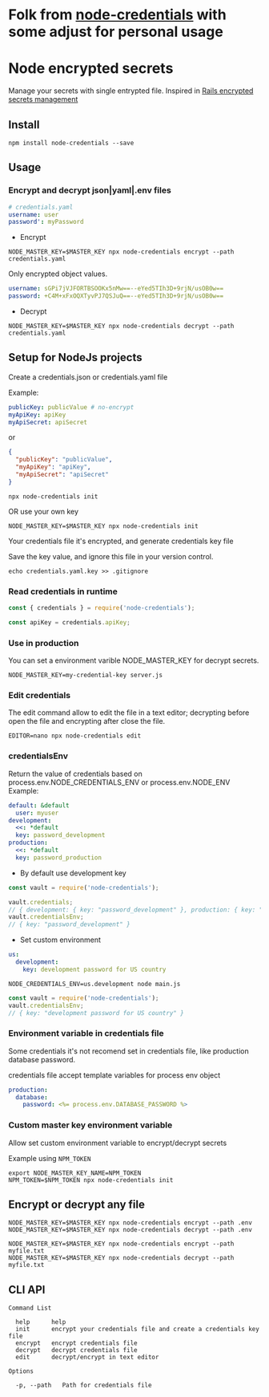 # Folk from [node-credentials](https://github.com/MiguelSavignano/node-credentials) with some adjust for personal usage

# Node encrypted secrets

Manage your secrets with single entrypted file.
Inspired in [Rails encrypted secrets management](https://rubyinrails.com/2018/02/24/rails-5-1-encrypted-secrets-management-feature/)

## Install

```
npm install node-credentials --save
```

## Usage

### Encrypt and decrypt json|yaml|.env files

```yaml
# credentials.yaml
username: user
password': myPassword
```

- Encrypt

```
NODE_MASTER_KEY=$MASTER_KEY npx node-credentials encrypt --path credentials.yaml
```

Only encrypted object values.

```yaml
username: sGPi7jVJFORTBSOOKx5nMw==--eYed5TIh3D+9rjN/usOB0w==
password: +C4M+xFxOQXTyvPJ7QSJuQ==--eYed5TIh3D+9rjN/usOB0w==
```

- Decrypt

```
NODE_MASTER_KEY=$MASTER_KEY npx node-credentials decrypt --path credentials.yaml
```

## Setup for NodeJs projects

Create a credentials.json or credentials.yaml file

Example:

```yaml
publicKey: publicValue # no-encrypt
myApiKey: apiKey
myApiSecret: apiSecret
```

or

```json
{
  "publicKey": "publicValue",
  "myApiKey": "apiKey",
  "myApiSecret": "apiSecret"
}
```

```
npx node-credentials init
```

OR use your own key

```
NODE_MASTER_KEY=$MASTER_KEY npx node-credentials init
```

Your credentials file it's encrypted, and generate credentials key file

Save the key value, and ignore this file in your version control.

```
echo credentials.yaml.key >> .gitignore
```

### Read credentials in runtime

```js
const { credentials } = require('node-credentials');

const apiKey = credentials.apiKey;
```

### Use in production

You can set a environment varible NODE_MASTER_KEY for decrypt secrets.

```
NODE_MASTER_KEY=my-credential-key server.js
```

### Edit credentials

The edit command allow to edit the file in a text editor; decrypting before open the file and encrypting after close the file.

```
EDITOR=nano npx node-credentials edit
```

### credentialsEnv

Return the value of credentials based on process.env.NODE_CREDENTIALS_ENV or process.env.NODE_ENV
Example:

```yaml
default: &default
  user: myuser
development:
  <<: *default
  key: password_development
production:
  <<: *default
  key: password_production
```

- By default use development key

```js
const vault = require('node-credentials');

vault.credentials;
// { development: { key: "password_development" }, production: { key: "password_production" } }
vault.credentialsEnv;
// { key: "password_development" }
```

- Set custom environment

```yaml
us:
  development:
    key: development password for US country
```

```
NODE_CREDENTIALS_ENV=us.development node main.js
```

```javascript
const vault = require('node-credentials');
vault.credentialsEnv;
// { key: "development password for US country" }
```

### Environment variable in credentials file

Some credentials it's not recomend set in credentials file, like production database password.

credentials file accept template variables for process env object

```yaml
production:
  database:
    password: <%= process.env.DATABASE_PASSWORD %>
```

### Custom master key environment variable

Allow set custom environment variable to encrypt/decrypt secrets

Example using `NPM_TOKEN`

```
export NODE_MASTER_KEY_NAME=NPM_TOKEN
NPM_TOKEN=$NPM_TOKEN npx node-credentials init
```

## Encrypt or decrypt any file

```
NODE_MASTER_KEY=$MASTER_KEY npx node-credentials encrypt --path .env
NODE_MASTER_KEY=$MASTER_KEY npx node-credentials decrypt --path .env
```

```
NODE_MASTER_KEY=$MASTER_KEY npx node-credentials encrypt --path myfile.txt
NODE_MASTER_KEY=$MASTER_KEY npx node-credentials decrypt --path myfile.txt
```

## CLI API

```
Command List

  help      help
  init      encrypt your credentials file and create a credentials key file
  encrypt   encrypt credentials file
  decrypt   decrypt credentials file
  edit      decrypt/encrypt in text editor

Options

  -p, --path   Path for credentials file
```
